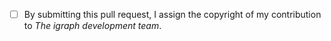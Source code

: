 <!-- Please disclose any use of LLMs (ChatGPT, Copilot, Gemini, etc.) during the preparation of this PR. -->

<!-- The following text must be left intact and the box checked before the PR can be merged. -->

- [ ] By submitting this pull request, I assign the copyright of my contribution to _The igraph development team_.
